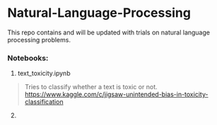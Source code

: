 # Natural-Language-Processing
This repo contains and will be updated with trials on natural language processing problems.

### Notebooks:

1. text_toxicity.ipynb
> Tries to classify whether a text is toxic or not.
> https://www.kaggle.com/c/jigsaw-unintended-bias-in-toxicity-classification

2.
